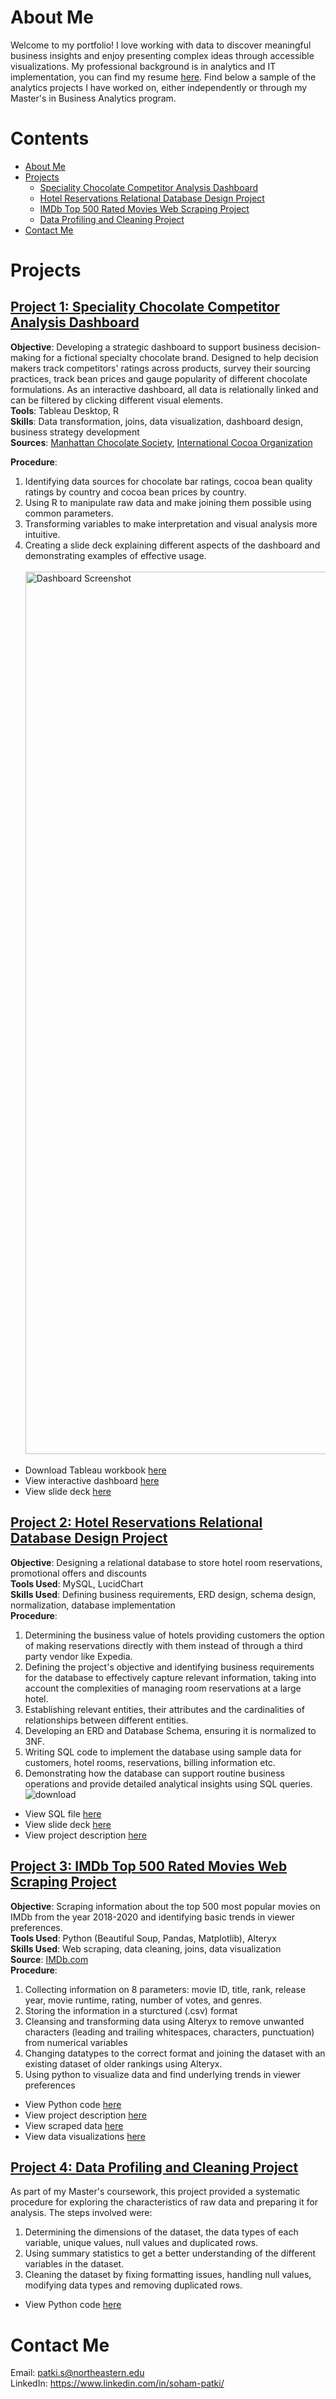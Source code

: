 # About Me
Welcome to my portfolio! I love working with data to discover meaningful business insights and enjoy presenting complex ideas through accessible visualizations. My professional background is in analytics and IT implementation, you can find my resume [here](https://github.com/sohampatki/Soham-Patki-s-Portfolio/blob/main/Resume_SohamPatki_Feb24.pdf). Find below a sample of the analytics projects I have worked on, either independently or through my Master's in Business Analytics program.

# Contents
* [About Me](https://github.com/sohampatki/Soham-Patki-s-Portfolio/tree/main?tab=readme-ov-file#about-me)
* [Projects](https://github.com/sohampatki/Soham-Patki-s-Portfolio/tree/main?tab=readme-ov-file#projects)
    * [Speciality Chocolate Competitor Analysis Dashboard](https://github.com/sohampatki/Soham-Patki-s-Portfolio/tree/main?tab=readme-ov-file#project-1-speciality-chocolate-competitor-analysis-dashboard)
    * [Hotel Reservations Relational Database Design Project](https://github.com/sohampatki/Soham-Patki-s-Portfolio/tree/main?tab=readme-ov-file#project-2-hotel-reservations-relational-database-design-project)
    * [IMDb Top 500 Rated Movies Web Scraping Project](https://github.com/sohampatki/Soham-Patki-s-Portfolio/tree/main?tab=readme-ov-file#project-3-imdb-top-500-rated-movies-web-scraping-project)
    * [Data Profiling and Cleaning Project](https://github.com/sohampatki/Soham-Patki-s-Portfolio/tree/main?tab=readme-ov-file#project-4-data-profiling-and-cleaning-project)
* [Contact Me](https://github.com/sohampatki/Soham-Patki-s-Portfolio/blob/main/README.md#contact-me)

# Projects
## [Project 1: Speciality Chocolate Competitor Analysis Dashboard](https://github.com/sohampatki/Portfolio/tree/main/Competitive%20Analysis%20Dashboard%20(Tableau)%20)

<b>Objective</b>: Developing a strategic dashboard to support business decision-making for a fictional specialty chocolate brand. Designed to help decision makers track competitors' ratings across products, survey their sourcing practices, track bean prices and gauge popularity of different chocolate formulations. As an interactive dashboard, all data is relationally linked and can be filtered by clicking different visual elements.<br>
<b>Tools</b>: Tableau Desktop, R<br>
<b>Skills</b>: Data transformation, joins, data visualization, dashboard design, business strategy development<br>
<b>Sources</b>: [Manhattan Chocolate Society](https://flavorsofcacao.com/chocolate_database.html), [International Cocoa Organization](https://www.icco.org/fine-or-flavor-cocoa/)<br>

<b>Procedure</b>:

1. Identifying data sources for chocolate bar ratings, cocoa bean quality ratings by country and cocoa bean prices by country.
2. Using R to manipulate raw data and make joining them possible using common parameters.
3. Transforming variables to make interpretation and visual analysis more intuitive.
4. Creating a slide deck explaining different aspects of the dashboard and demonstrating examples of effective usage.<br><br>
<img width="1412" alt="Dashboard Screenshot" src="https://github.com/sohampatki/Portfolio/assets/133144327/d3379130-2075-4380-bfd0-09b5afcc0f68"><br>

- Download Tableau workbook [here](https://github.com/sohampatki/Soham-Patki-s-Portfolio/blob/main/Specialty%20Chocolate%20Dashboard/Specialty%20Chocolate%20Brand%20and%20Bean%20Quality%20Tracker.twbx) <br>
- View interactive dashboard [here](https://public.tableau.com/app/profile/sohampatki/viz/SpecialtyChocolateBrandandBeanQualityTracker/Dashboard1) <br>
- View slide deck [here](https://github.com/sohampatki/Portfolio/blob/main/Dashboard_Slide_deck.pdf)<br>


## [Project 2: Hotel Reservations Relational Database Design Project](https://github.com/sohampatki/Portfolio/tree/main/Hotel%20Reservations%20Database%20Design)

<b>Objective</b>: Designing a relational database to store hotel room reservations, promotional offers and discounts <br>
<b>Tools Used</b>: MySQL, LucidChart <br>
<b>Skills Used</b>: Defining business requirements, ERD design, schema design, normalization, database implementation <br>
<b>Procedure</b>:

1. Determining the business value of hotels providing customers the option of making reservations directly with them instead of through a third party vendor like Expedia.
2. Defining the project's objective and identifying business requirements for the database to effectively capture relevant information, taking into account the complexities of managing room reservations at a large hotel. 
3. Establishing relevant entities, their attributes and the cardinalities of relationships between different entities.
4. Developing an ERD and Database Schema, ensuring it is normalized to 3NF.
5. Writing SQL code to implement the database using sample data for customers, hotel rooms, reservations, billing information etc.
6. Demonstrating how the database can support routine business operations and provide detailed analytical insights using SQL queries.<br>
![download](https://github.com/sohampatki/Soham-Patki-s-Portfolio/assets/133144327/203138e8-e26f-4339-a439-b98f8e6eb154)<br>
- View SQL file [here](https://github.com/sohampatki/Portfolio/blob/main/Hotel%20Reservations%20Database%20Design/Hotel%20Reservations%20Relational%20Database%20(MySQL)) <br>
- View slide deck [here](https://github.com/sohampatki/Portfolio/blob/main/Hotel%20Reservations%20Database%20Design/Database%20Design%20Slide%20Deck.pdf) <br>
- View project description [here](https://github.com/sohampatki/Portfolio/blob/main/Hotel%20Reservations%20Database%20Design/Design%20Process%20Description.pdf)<br>

## [Project 3: IMDb Top 500 Rated Movies Web Scraping Project](https://github.com/sohampatki/Portfolio/tree/main/WebScraping)

<b>Objective</b>: Scraping information about the top 500 most popular movies on IMDb from the year 2018-2020 and identifying basic trends in viewer preferences. <br>
<b>Tools Used</b>: Python (Beautiful Soup, Pandas, Matplotlib), Alteryx <br>
<b>Skills Used</b>: Web scraping, data cleaning, joins, data visualization <br>
<b>Source</b>: [IMDb.com](https://www.imdb.com/search/title/?at=0&sort=num_votes,desc&start=1&title_type=feature&year=2018,2020)<br>
<b>Procedure</b>:
 1. Collecting information on 8 parameters: movie ID, title, rank, release year, movie
runtime, rating, number of votes, and genres.
2. Storing the information in a sturctured (.csv) format
3. Cleansing and transforming data using Alteryx to remove unwanted characters (leading and trailing whitespaces, characters, punctuation) from numerical variables
4. Changing datatypes to the correct format and joining the dataset with an existing dataset of older rankings using Alteryx.
5. Using python to visualize data and find underlying trends in viewer preferences </br>
- View Python code [here](https://github.com/sohampatki/Portfolio/blob/main/WebScraping/Python_Code.ipynb) <br>
- View project description [here](https://github.com/sohampatki/Portfolio/blob/main/WebScraping/Project%20Description.pdf) <br>
- View scraped data [here](https://github.com/sohampatki/Portfolio/blob/main/WebScraping/IMDBTop500.csv) <br>
- View data visualizations [here](https://github.com/sohampatki/Portfolio/blob/main/WebScraping/IMDB_Vizzes.ipynb)<br>
 
## [Project 4: Data Profiling and Cleaning Project](https://github.com/sohampatki/Portfolio/blob/main/Data%20Profiling%20and%20Cleaning%20Project.md)

As part of my Master's coursework, this project provided a systematic procedure for exploring the characteristics of raw data and preparing it for analysis. The steps involved were:
1. Determining the dimensions of the dataset, the data types of each variable, unique values, null values and duplicated rows.
2. Using summary statistics to get a better understanding of the different variables in the dataset.
3. Cleaning the dataset by fixing formatting issues, handling null values, modifying data types and removing duplicated rows.

- View Python code [here](https://github.com/sohampatki/Soham-Patki-s-Portfolio/blob/main/Data%20Profiling%20and%20Cleaning%20Project.md)

# Contact Me
Email: patki.s@northeastern.edu<br>
LinkedIn: https://www.linkedin.com/in/soham-patki/
